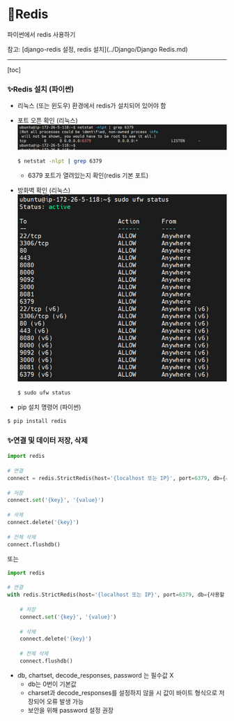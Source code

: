 # 📌Redis

파이썬에서 redis 사용하기

참고: [django-redis 설정, redis 설치](../Django/Django Redis.md)

------------------

[toc]



### ✨Redis 설치 (파이썬)

- 리눅스 (또는 윈도우) 환경에서 redis가 설치되어 있어야 함

- 포트 오픈 확인 (리눅스)![redis-1](Redis.assets/redis-1.png)

  ```bash
  $ netstat -nlpt | grep 6379
  ```

  - 6379 포트가 열려있는지 확인(redis 기본 포트)

- 방화벽 확인 (리눅스)![redis-2](Redis.assets/redis-2.png)

  ```bash
  $ sudo ufw status
  ```

- pip 설치 명령어 (파이썬)

```bash
$ pip install redis
```





### ✨연결 및 데이터 저장, 삭제

```python
import redis

# 연결
connect = redis.StrictRedis(host='{localhost 또는 IP}', port=6379, db={사용할 DB 번호}, charset='utf-8', decode_responses=True, password={password})

# 저장
connect.set('{key}', '{value}')

# 삭제
connect.delete('{key}')

# 전체 삭제
connect.flushdb()
```

또는

```python
import redis

# 연결
with redis.StrictRedis(host='{localhost 또는 IP}', port=6379, db={사용할 DB 번호}, charset='utf-8', decode_responses=True, password={password}) as connect:
    
    # 저장
    connect.set('{key}', '{value}')
    
    # 삭제
    connect.delete('{key}')
    
    # 전체 삭제
    connect.flushdb()
```

- db, chartset, decode_responses, password 는 필수값 X
  - db는 0번이 기본값
  - charset과 decode_responses를 설정하지 않을 시 값이 바이트 형식으로 저장되어 오류 발생 가능
  - 보안을 위해 password 설정 권장